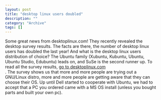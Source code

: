 ```yaml
--- 
layout: post 
title: "desktop linux users doubled"
description: ""
category: "Archive"
tags: []
---  
```

Some great news from desktoplinux.com! They recently revealed the desktop survey results. The facts are there, the number of desktop linux users has doubled the last year!
 And what is the desktop linux users distribution of choice? The Ubuntu family (Xubuntu, Kubuntu, Ubuntu, Ubuntu Studio, Edubuntu) leads on, and SuSe is the second runner up.
 To read all the survey results, <a href="http://www.desktoplinux.com/news/NS8454912761.html">go to desktoplinux.com</a> <br/>.
 The survey shows us that more and more people are trying out a GNU/Linux distro, more and more people are getting aware that they can choose their OS. Up until Dell started to cooperate with Ubuntu, we had to accept that a PC you ordered came with a MS OS install (unless you bought parts and built your own pc). 
